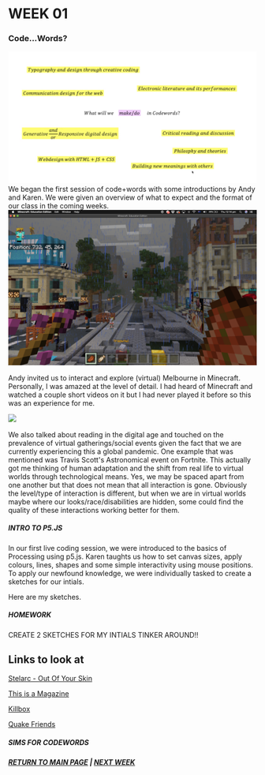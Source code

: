 # WEEK 01
### Code...Words?
<img src="intro.png">
We began the first session of code+words with some introductions by Andy and Karen. We were given an overview of what to expect and the format of our class in the coming weeks. 

<img src="minecraft.png">

Andy invited us to interact and explore (virtual) Melbourne in Minecraft. Personally, I was amazed at the level of detail. I had heard of Minecraft and watched a couple short videos on it but I had never played it before so this was an experience for me.

<img src="travis scott.png">

We also talked about reading in the digital age and touched on the prevalence of virtual gatherings/social events given the fact that we are currently experiencing this a global pandemic. One example that was mentioned was Travis Scott's Astronomical event on Fortnite. This actually got me thinking of human adaptation and the shift from real life to virtual worlds through technological means. Yes, we may be spaced apart from one another but that does not mean that all interaction is gone. Obviously the level/type of interaction is different, but when we are in virtual worlds maybe where our looks/race/disabilities are hidden, some could find the quality of these interactions working better for them. 


##### INTRO TO P5.JS 

In our first live coding session, we were introduced to the basics of Processing using p5.js. Karen taughts us how to set canvas sizes, apply colours, lines, shapes and some simple interactivity using mouse positions. To apply our newfound knowledge, we were individually tasked to create a sketches for our intials. 

Here are my sketches. 


##### HOMEWORK
CREATE 2 SKETCHES FOR MY INTIALS 
TINKER AROUND!! 

## Links to look at
[Stelarc - Out Of Your Skin](https://www.youtube.com/watch?v=RSsmjcl-BjA)

[This is a Magazine](http://www.thisisamagazine.com/)

[Killbox](http://delappe.net/play/killbox/)

[Quake Friends](http://www.delappe.net/game-art/quakefriends/)

##### SIMS FOR CODEWORDS 


##### [RETURN TO MAIN PAGE](https://samanthangsy.github.io/codewords/)  |  [NEXT WEEK](https://samanthangsy.github.io/codewords/Weekly%20Diary/02/)
